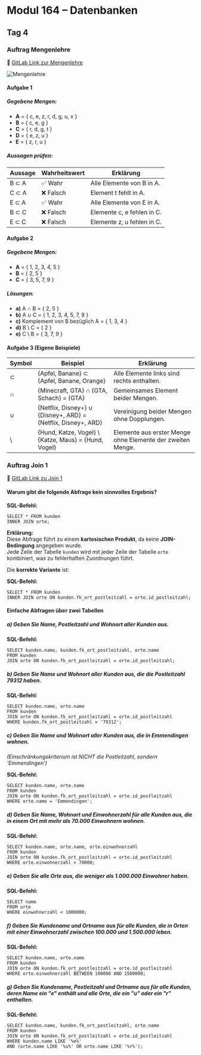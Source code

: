 # Modul 164 – Datenbanken

## Tag 4

### Auftrag Mengenlehre  
🔗 [GitLab Link zur Mengenlehre](https://gitlab.com/ch-tbz-it/Stud/m164/-/blob/main/4.Tag/Auftrag_Mengenlehre.md)

![Mengenlehre](https://github.com/user-attachments/assets/d8ca3726-a06c-48d1-9e61-73ef0069d3f7)
 
#### Aufgabe 1
 
##### Gegebene Mengen:
- **A** = { c, e, z, r, d, g, u, x }  
- **B** = { c, e, g }  
- **C** = { r, d, g, t }  
- **D** = { e, z, u }  
- **E** = { z, r, u }
 
##### Aussagen prüfen:
 
| Aussage | Wahrheitswert | Erklärung                      |
|---------|---------------|--------------------------------|
| B ⊂ A   | ✅ Wahr       | Alle Elemente von B in A.      |
| C ⊂ A   | ❌ Falsch     | Element t fehlt in A.          |
| E ⊂ A   | ✅ Wahr       | Alle Elemente von E in A.      |
| B ⊂ C   | ❌ Falsch     | Elemente c, e fehlen in C.     |
| E ⊂ C   | ❌ Falsch     | Elemente z, u fehlen in C.     |
 
#### Aufgabe 2
 
##### Gegebene Mengen:
- **A** = { 1, 2, 3, 4, 5 }  
- **B** = { 2, 5 }  
- **C** = { 3, 5, 7, 9 }
 
##### Lösungen:
 
- **a)** A ∩ B = { 2, 5 }
- **b)** A ∪ C = { 1, 2, 3, 4, 5, 7, 9 }
- **c)** Komplement von B bezüglich A = { 1, 3, 4 }
- **d)** B \ C = { 2 }
- **e)** C \ B = { 3, 7, 9 }
 
#### Aufgabe 3 (Eigene Beispiele)
 
| Symbol | Beispiel | Erklärung |
|--------|----------|-----------|
| ⊂      | {Apfel, Banane} ⊂ {Apfel, Banane, Orange} | Alle Elemente links sind rechts enthalten. |
| ∩      | {Minecraft, GTA} ∩ {GTA, Schach} = {GTA} | Gemeinsames Element beider Mengen. |
| ∪      | {Netflix, Disney+} ∪ {Disney+, ARD} = {Netflix, Disney+, ARD} | Vereinigung beider Mengen ohne Dopplungen. |
| \      | {Hund, Katze, Vogel} \ {Katze, Maus} = {Hund, Vogel} | Elemente aus erster Menge ohne Elemente der zweiten Menge. |

### Auftrag Join 1  
🔗 [GitLab Link zu Join 1](https://gitlab.com/ch-tbz-it/Stud/m164/-/blob/main/4.Tag/Auftrag_select_join.md)

#### Warum gibt die folgende Abfrage kein sinnvolles Ergebnis?  

**SQL-Befehl:**  
```
SELECT * FROM kunden  
INNER JOIN orte;  
```
**Erklärung:**  
Diese Abfrage führt zu einem **kartesischen Produkt**, da keine **JOIN-Bedingung** angegeben wurde.  
Jede Zeile der Tabelle `kunden` wird mit jeder Zeile der Tabelle `orte` kombiniert, was zu fehlerhaften Zuordnungen führt.  

Die **korrekte Variante** ist:  

**SQL-Befehl:**  
```
SELECT * FROM kunden  
INNER JOIN orte ON kunden.fk_ort_postleitzahl = orte.id_postleitzahl;  
```
#### **Einfache Abfragen über zwei Tabellen**

##### **a) Geben Sie Name, Postleitzahl und Wohnort aller Kunden aus.**  

**SQL-Befehl:**  
```
SELECT kunden.name, kunden.fk_ort_postleitzahl, orte.name  
FROM kunden  
JOIN orte ON kunden.fk_ort_postleitzahl = orte.id_postleitzahl;  
```
##### **b) Geben Sie Name und Wohnort aller Kunden aus, die die Postleitzahl 79312 haben.**  

**SQL-Befehl:**  
```
SELECT kunden.name, orte.name  
FROM kunden  
JOIN orte ON kunden.fk_ort_postleitzahl = orte.id_postleitzahl  
WHERE kunden.fk_ort_postleitzahl = '79312';
```
##### **c) Geben Sie Name und Wohnort aller Kunden aus, die in Emmendingen wohnen.**  
*(Einschränkungskriterium ist NICHT die Postleitzahl, sondern 'Emmendingen')*  

**SQL-Befehl:**  
```
SELECT kunden.name, orte.name  
FROM kunden  
JOIN orte ON kunden.fk_ort_postleitzahl = orte.id_postleitzahl  
WHERE orte.name = 'Emmendingen';
```

##### **d) Geben Sie Name, Wohnort und Einwohnerzahl für alle Kunden aus, die in einem Ort mit mehr als 70.000 Einwohnern wohnen.**  

**SQL-Befehl:**  
```
SELECT kunden.name, orte.name, orte.einwohnerzahl  
FROM kunden  
JOIN orte ON kunden.fk_ort_postleitzahl = orte.id_postleitzahl  
WHERE orte.einwohnerzahl > 70000;  
```
##### **e) Geben Sie alle Orte aus, die weniger als 1.000.000 Einwohner haben.**  

**SQL-Befehl:**  
```
SELECT name  
FROM orte  
WHERE einwohnerzahl < 1000000;  
```

##### **f) Geben Sie Kundename und Ortname aus für alle Kunden, die in Orten mit einer Einwohnerzahl zwischen 100.000 und 1.500.000 leben.**  

**SQL-Befehl:**  
```
SELECT kunden.name, orte.name  
FROM kunden  
JOIN orte ON kunden.fk_ort_postleitzahl = orte.id_postleitzahl  
WHERE orte.einwohnerzahl BETWEEN 100000 AND 1500000;  
```

##### **g) Geben Sie Kundename, Postleitzahl und Ortname aus für alle Kunden, deren Name ein "e" enthält und alle Orte, die ein "u" oder ein "r" enthalten.**  

**SQL-Befehl:**  
```
SELECT kunden.name, kunden.fk_ort_postleitzahl, orte.name  
FROM kunden  
JOIN orte ON kunden.fk_ort_postleitzahl = orte.id_postleitzahl  
WHERE kunden.name LIKE '%e%'  
AND (orte.name LIKE '%u%' OR orte.name LIKE '%r%');  
```